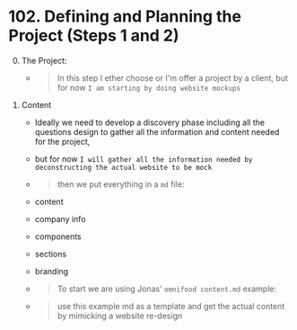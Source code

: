 # 102. Defining and Planning the Project (Steps 1 and 2)

0.  The Project:

    - > In this step I ether choose or I'm offer a project by a client, but for now `I am starting by doing website mockups`

1.  Content

    - Ideally we need to develop a discovery phase including all the questions design to gather all the information and content needed for the project,

    - but for now `I will gather all the information needed by deconstructing the actual website to be mock`

    - > then we put everything in a `md` file:
    - content
    - company info
    - components
    - sections
    - branding

    - > To start we are using Jonas' `omnifood content.md` example:

    - > use this example md as a template and get the actual content by mimicking a website re-design
